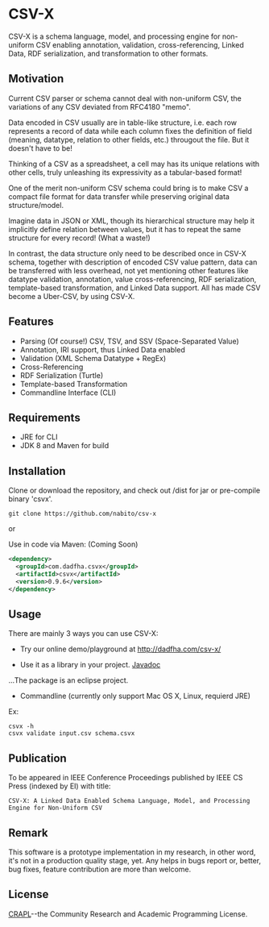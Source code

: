 CSV-X
=====

CSV-X is a schema language, model, and processing engine for non-uniform CSV enabling annotation, validation, cross-referencing, Linked Data, RDF serialization, and transformation to other formats.

Motivation
----------

Current CSV parser or schema cannot deal with non-uniform CSV, the variations of any CSV deviated from RFC4180 "memo".

Data encoded in CSV usually are in table-like structure, i.e. each row represents a record of data while each column fixes the definition of field (meaning, datatype, relation to other fields, etc.) througout the file. But it doesn't have to be!

Thinking of a CSV as a spreadsheet, a cell may has its unique relations with other cells, truly unleashing its expressivity as a tabular-based format!

One of the merit non-uniform CSV schema could bring is to make CSV a compact file format for data transfer while preserving original data structure/model. 

Imagine data in JSON or XML, though its hierarchical structure may help it implicitly define relation between values, but it has to repeat the same structure for every record! (What a waste!)

In contrast, the data structure only need to be described once in CSV-X schema, together with description of encoded CSV value pattern, data can be transferred with less overhead, not yet mentioning other features like datatype validation, annotation, value cross-referencing, RDF serialization, template-based transformation, and Linked Data support. All has made CSV become a Uber-CSV, by using CSV-X. 

Features
--------

- Parsing (Of course!) CSV, TSV, and SSV (Space-Separated Value)
- Annotation, IRI support, thus Linked Data enabled
- Validation (XML Schema Datatype + RegEx)
- Cross-Referencing
- RDF Serialization (Turtle)
- Template-based Transformation
- Commandline Interface (CLI)

Requirements
---------------------------

- JRE for CLI
- JDK 8 and Maven for build

Installation
------------

Clone or download the repository, and check out /dist for jar or pre-compile binary 'csvx'.

```
git clone https://github.com/nabito/csv-x
```

or 

Use in code via Maven: (Coming Soon)

```xml
<dependency>
  <groupId>com.dadfha.csvx</groupId>
  <artifactId>csvx</artifactId>
  <version>0.9.6</version>
</dependency>
```

Usage
-----

There are mainly 3 ways you can use CSV-X:

- Try our online demo/playground at <http://dadfha.com/csv-x/>

- Use it as a library in your project. [Javadoc](http://dadfha.com/csv-x/javadoc)

...The package is an eclipse project.

- Commandline (currently only support Mac OS X, Linux, requierd JRE) 

Ex: 
```
csvx -h 
csvx validate input.csv schema.csvx
```

Publication
-----------

To be appeared in IEEE Conference Proceedings published by IEEE CS Press (indexed by EI) with title:
```
CSV-X: A Linked Data Enabled Schema Language, Model, and Processing Engine for Non-Uniform CSV
```

Remark
------

This software is a prototype implementation in my research, in other word, it's not in a production quality stage, yet. Any helps in bugs report or, better, bug fixes, feature contribution are more than welcome.

License
-------

[CRAPL](http://matt.might.net/articles/crapl/)--the Community Research and Academic Programming License. 



